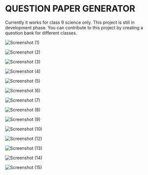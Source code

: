 #  QUESTION PAPER GENERATOR
Currently it works for class 9 science only.
This project is still in development phase.
You can contribute to this project by creating a question bank for different classes.


![Screenshot (1)](https://user-images.githubusercontent.com/80114072/122316700-f4ad0f80-cf39-11eb-9ea2-05f0c4de7484.png)

![Screenshot (2)](https://user-images.githubusercontent.com/80114072/122316768-0db5c080-cf3a-11eb-8546-29fcea65606a.png)

![Screenshot (3)](https://user-images.githubusercontent.com/80114072/122316811-17d7bf00-cf3a-11eb-8971-4b40f8894054.png)

![Screenshot (4)](https://user-images.githubusercontent.com/80114072/122316822-1d350980-cf3a-11eb-955c-640628855c2c.png)

![Screenshot (5)](https://user-images.githubusercontent.com/80114072/122316835-20c89080-cf3a-11eb-8969-f2742d2bcba2.png)

![Screenshot (6)](https://user-images.githubusercontent.com/80114072/122316843-22925400-cf3a-11eb-9479-3063191be66a.png)

![Screenshot (7)](https://user-images.githubusercontent.com/80114072/122316853-23c38100-cf3a-11eb-888d-df4ba36ae180.png)

![Screenshot (8)](https://user-images.githubusercontent.com/80114072/122316863-24f4ae00-cf3a-11eb-8c78-19730b057634.png)

![Screenshot (9)](https://user-images.githubusercontent.com/80114072/122316868-27ef9e80-cf3a-11eb-912b-94059d67a68e.png)

![Screenshot (10)](https://user-images.githubusercontent.com/80114072/122316881-2d4ce900-cf3a-11eb-953e-9b76934606fa.png)

![Screenshot (12)](https://user-images.githubusercontent.com/80114072/122316885-2faf4300-cf3a-11eb-938b-6cd1594633bc.png)

![Screenshot (13)](https://user-images.githubusercontent.com/80114072/122316892-3342ca00-cf3a-11eb-98ed-81fd6b5998f7.png)

![Screenshot (14)](https://user-images.githubusercontent.com/80114072/122316896-3473f700-cf3a-11eb-9db7-a4f0abb5b9b3.png)

![Screenshot (15)](https://user-images.githubusercontent.com/80114072/122316898-363dba80-cf3a-11eb-884e-5934860d8677.png)


